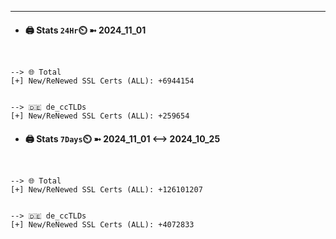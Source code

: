

---
- #### 🖨️ **Stats** `24Hr`⏲️ ➼ 2024_11_01
```console


--> 🌐 Total
[+] New/ReNewed SSL Certs (ALL): +6944154


--> 🇩🇪 de_ccTLDs
[+] New/ReNewed SSL Certs (ALL): +259654

```

- #### 🖨️ **Stats** `7Days`⏲️ ➼ 2024_11_01 <--> 2024_10_25
```console


--> 🌐 Total
[+] New/ReNewed SSL Certs (ALL): +126101207


--> 🇩🇪 de_ccTLDs
[+] New/ReNewed SSL Certs (ALL): +4072833

```

